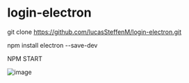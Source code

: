 # login-electron

git clone https://github.com/lucasSteffenM/login-electron.git

npm install electron --save-dev

NPM START

![image](https://user-images.githubusercontent.com/132150989/235497045-88219c42-f4a0-4e06-918e-0c244ab34a9a.png)
